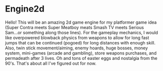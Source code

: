 # Engine2d

Hello! This will be an amazing 2d game engine for my platformer game idea (Super Contra meets Super Meatboy meats Smash TV meets Serious Sam...or something along those lines). For the gameplay mechanics, I would like overpowered blowback physics from weapons to allow for long fast jumps that can be continued (pogoed) for long distances with enough skill. Also, twin stick movement/aiming, enemy hoards, huge bosses, money system, mini-games (arcade and gambling), store weapons purchases, and permadeath after 3 lives. Oh and tons of easter eggs and nostalgia from the 90's. That's about all I've figured out for now. 
